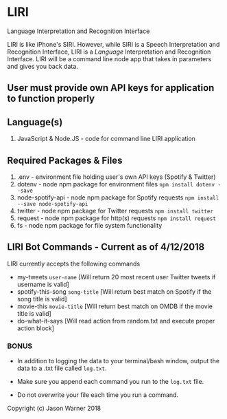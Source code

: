 # LIRI
Language Interpretation and Recognition Interface

LIRI is like iPhone's SIRI. However, while SIRI is a Speech Interpretation and Recognition Interface, LIRI is a _Language_ Interpretation and Recognition Interface. LIRI will be a command line node app that takes in parameters and gives you back data.

## User must provide own API keys for application to function properly

## Language(s)
1. JavaScript & Node.JS - code for command line LIRI application

## Required Packages & Files
1. .env - environment file holding user's own API keys (Spotify & Twitter)
2. dotenv - node npm package for environment files `npm install dotenv --save`
4. node-spotify-api - node npm package for Spotify requests `npm install --save node-spotify-api`
5. twitter - node npm package for Twitter requests `npm install twitter`
6. request - node npm package for http(s) requests `npm install request`
7. fs - node npm package for file system functionality

## LIRI Bot Commands - Current as of 4/12/2018
LIRI currently accepts the following commands
    
  * my-tweets `user-name` [Will return 20 most recent user Twitter tweets if username is valid]
  * spotify-this-song `song-title` [Will return best match on Spotify if the song title is valid]
  * movie-this `movie-title` [Will return best match on OMDB if the movie title is valid]
  * do-what-it-says [Will read action from random.txt and execute proper action block]

### BONUS

* In addition to logging the data to your terminal/bash window, output the data to a .txt file called `log.txt`.

* Make sure you append each command you run to the `log.txt` file. 

* Do not overwrite your file each time you run a command.

Copyright (c) Jason Warner 2018